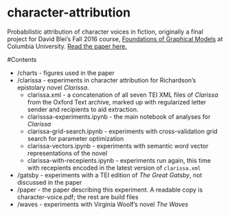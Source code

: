# character-attribution
Probabilistic attribution of character voices in fiction, originally a final project for David Blei’s Fall 2016 course, [Foundations of Graphical Models](http://www.cs.columbia.edu/~blei/fogm/2016F/index.html) at Columbia University. [Read the paper here.](https://github.com/JonathanReeve/character-attribution/blob/master/paper/character-voice.pdf)

#Contents
 - /charts - figures used in the paper
 - /clarissa - experiments in character attribution for Richardson’s epistolary novel _Clarissa_. 
   - clarissa.xml - a concatenation of all seven TEI XML files of _Clarissa_ from the Oxford Text archive, marked up with regularized letter sender and recipients to aid extraction. 
   - clarisssa-experiments.ipynb - the main notebook of analyses for _Clarissa_
   - clarissa-grid-search.ipynb - experiments with cross-validation grid search for parameter optimization
   - clarissa-vectors.ipynb - experiments with semantic word vector representations of the novel
   - clarissa-with-recepients.ipynb - experiments run again, this time with recepients encoded in the latest version of `clarissa.xml` 
 - /gatsby - experiments with a TEI edition of _The Great Gatsby_, not discussed in the paper
 - /paper - the paper describing this experiment. A readable copy is character-voice.pdf; the rest are build files
 - /waves - experiments with Virginia Woolf’s novel _The Waves_
